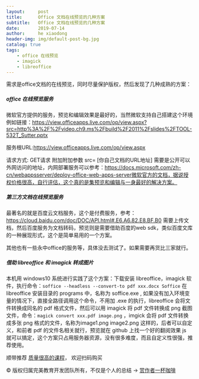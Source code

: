 ```yaml
---
layout:     post
title:      Office 文档在线预览的几种方案
subtitle:   Office 文档在线预览的几种方案
date:       2019-07-14
author:     he xiaodong
header-img: img/default-post-bg.jpg
catalog: true
tags:
    - office 在线预览
    - imagick
    - libreoffice
---
```


需求是office文档的在线预览，同时尽量保护版权，然后发现了几种成熟的方案：

##### office 在线预览服务

微软官方提供的服务，预览和编辑效果是最好的，当然微软支持自己搭建这个环境
例如链接：https://view.officeapps.live.com/op/view.aspx?src=http%3A%2F%2Fvideo.ch9.ms%2Fbuild%2F2011%2Fslides%2FTOOL-532T_Sutter.pptx

服务根URL:https://view.officeapps.live.com/op/view.aspx

请求方式: GET请求   附加附加参数   src=  [你自己文档的URL地址]   需要是公开可以外网访问的地址，内网部署服务可以参考：https://docs.microsoft.com/zh-cn/webappsserver/deploy-office-web-apps-server微软官方的文档，据说授权价格很高，自行评估，这个真的是集预览和编辑与一身最好的解决方案。

##### 第三方文档在线预览服务

最著名的就是百度云文档服务，这个是付费服务，参考：https://cloud.baidu.com/doc/DOC/API.html#.E6.A6.82.E8.BF.B0 需要上传文档，然后百度服务为文档转码，预览则是需要借助百度的web sdk，类似百度文库的一种展现形式，这个是简单易用的一个方案。

其他也有一些永中office的服务等，具体没去测试了。如果需要再货比三家就行。

##### 借助 libreoffice 和 imagick 转成图片

本机用 windows10 系统进行实践了这个方案：下载安装 libreoffice，imagick 软件，执行命令：`soffice --headless --convert-to pdf xxx.docx Soffice` 在 libreoffice 安装目录的 programs 中，名称为 soffice.exe , 如果没有加入环境变量的情况下，直接全路径调用这个命令，不用加 .exe 的执行，libreoffice 会将文件转换成同名的 pdf 格式文件，然后可以用 imagick 将 pdf 文件转换成 png 截图文件，命令：`magick convert xxx.pdf image.png` ，imgick 会将 pdf 文件转换成多张 png 格式的文件，名称为image1.png image2.png 这样的，后者可以自定义，和前者 pdf 的文件名相关就行，预览就在 github 上找一个好的翻阅效果 js 就可以搞定，这个方案只占用服务器资源，没有很多难度，而且自定义性很强，推荐使用。

顺带推荐 [质量很高的课程](https://hxd.best/2021/04/01/%E6%8E%A8%E8%8D%90%E5%87%A0%E4%B8%AA%E4%B8%8D%E9%94%99%E7%9A%84%E6%95%99%E7%A8%8B-%E6%9E%81%E5%AE%A2%E6%97%B6%E9%97%B4%E4%B8%93%E6%A0%8F/)， 欢迎扫码购买

© 版权归属完美教育开发团队所有，不仅是个人的总结  -> [赏作者一杯咖啡](http://hxd.best/reward.html)